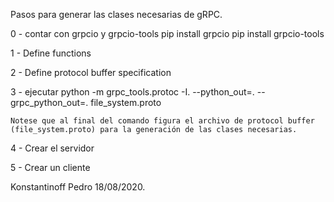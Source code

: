 Pasos para generar las clases necesarias de gRPC.

0 - contar con grpcio y grpcio-tools
        pip install grpcio
        pip install grpcio-tools

1 - Define functions

2 - Define protocol buffer specification

3 - ejecutar
    python -m grpc_tools.protoc -I. --python_out=. --grpc_python_out=. file_system.proto

    Notese que al final del comando figura el archivo de protocol buffer (file_system.proto) para la generación de las clases necesarias.

4 - Crear el servidor

5 - Crear un cliente



Konstantinoff Pedro 18/08/2020.